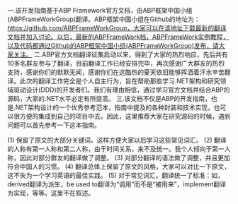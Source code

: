 一.该开发指南基于ABP Framework官方文档，由ABP框架中国小组(ABPFrameWorkGroup)翻译。ABP框架中国小组在Github的地址为：https://github.com/ABPFrameWorkGroup，大家可以在该地址下载最新的翻译文档并加入讨论。以后，最新的ABPFrameWork档，ABPFrameWork实例教程，以及代码都通过Github的ABP框架中国小组(ABPFrameWorkGroup)发布，请大家关注。
二.ABP官方文档翻译征集启动以来，得到了大家的热烈响应，先后共有10多名群友参与了翻译，目前翻译工作已经安排完毕，再次感谢广大群友的热烈支持，感谢你们的默默无闻，感谢你们在这酷热的夏天依旧能够挥洒着汗水辛苦翻译。此次的翻译工作完全是个人自主行为，旨在帮助那些学习.NET架构和研究领域驱动设计(DDD)的开发者们。我们有理由相信，通过学习官方文档并结合ABP的源码，大家的.NET水平必定有所提高。
三.该文档不仅是ABP的开发指南，也是.NET架构设计的一个优秀参考范本，指南中提及的各种封装和技术实现，也可以很方便的集成到自己的项目中去。因此，这里推荐大家在研究源码的时候，遇到问题可以首先参考一下这本指南。

(1)	保留了原文的大部分关键词，这样方便大家以后学习这些常见词汇。
(2)	翻译的人称有第一人称和第二人称，由于时间关系，来不及统一。我个人倾向于第一人称，因此对部分群友的翻译做了调整。
(3)	对部分翻译的语法做了调整，并且更加符合中国人的习惯。
(4)	翻译总体上保留了原文的风格，大家可以对比一下原文，这不失为一个学习英语的最佳实践。
(5)	对于常见词汇，翻译统一了标准：如，derived翻译为派生，be used to翻译为“调用”而不是“被用来”，implement翻译为实现，等等。这里不在叙述。
